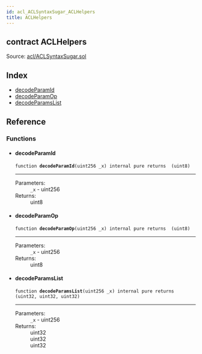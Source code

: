 ```yaml
---
id: acl_ACLSyntaxSugar_ACLHelpers
title: ACLHelpers
---
```


<div class="contract-doc"><div class="contract"><h2 class="contract-header"><span class="contract-kind">contract</span> ACLHelpers</h2><div class="source">Source: <a href="https://github.com/aragon/aragonOS//blob/v3.1.4/contracts/acl/ACLSyntaxSugar.sol" target="_blank">acl/ACLSyntaxSugar.sol</a></div></div><div class="index"><h2>Index</h2><ul><li><a href="acl_ACLSyntaxSugar_ACLHelpers.html#decodeParamId">decodeParamId</a></li><li><a href="acl_ACLSyntaxSugar_ACLHelpers.html#decodeParamOp">decodeParamOp</a></li><li><a href="acl_ACLSyntaxSugar_ACLHelpers.html#decodeParamsList">decodeParamsList</a></li></ul></div><div class="reference"><h2>Reference</h2><div class="functions"><h3>Functions</h3><ul><li><div class="item function"><span id="decodeParamId" class="anchor-marker"></span><h4 class="name">decodeParamId</h4><div class="body"><code class="signature">function <strong>decodeParamId</strong><span>(uint256 _x) </span><span>internal </span><span>pure </span><span>returns  (uint8) </span></code><hr/><dl><dt><span class="label-parameters">Parameters:</span></dt><dd><div><code>_x</code> - uint256</div></dd><dt><span class="label-return">Returns:</span></dt><dd>uint8</dd></dl></div></div></li><li><div class="item function"><span id="decodeParamOp" class="anchor-marker"></span><h4 class="name">decodeParamOp</h4><div class="body"><code class="signature">function <strong>decodeParamOp</strong><span>(uint256 _x) </span><span>internal </span><span>pure </span><span>returns  (uint8) </span></code><hr/><dl><dt><span class="label-parameters">Parameters:</span></dt><dd><div><code>_x</code> - uint256</div></dd><dt><span class="label-return">Returns:</span></dt><dd>uint8</dd></dl></div></div></li><li><div class="item function"><span id="decodeParamsList" class="anchor-marker"></span><h4 class="name">decodeParamsList</h4><div class="body"><code class="signature">function <strong>decodeParamsList</strong><span>(uint256 _x) </span><span>internal </span><span>pure </span><span>returns  (uint32, uint32, uint32) </span></code><hr/><dl><dt><span class="label-parameters">Parameters:</span></dt><dd><div><code>_x</code> - uint256</div></dd><dt><span class="label-return">Returns:</span></dt><dd>uint32</dd><dd>uint32</dd><dd>uint32</dd></dl></div></div></li></ul></div></div></div>
